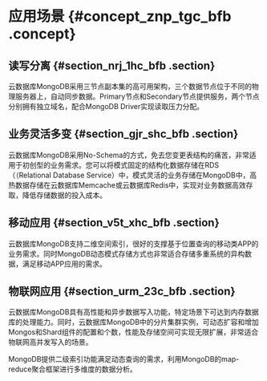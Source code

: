 # 应用场景 {#concept_znp_tgc_bfb .concept}

## 读写分离 {#section_nrj_1hc_bfb .section}

云数据库MongoDB采用三节点副本集的高可用架构，三个数据节点位于不同的物理服务器上，自动同步数据。Primary节点和Secondary节点提供服务，两个节点分别拥有独立域名，配合MongoDB Driver实现读取压力分配。

## 业务灵活多变 {#section_gjr_shc_bfb .section}

云数据库MongoDB采用No-Schema的方式，免去您变更表结构的痛苦，非常适用于初创型的业务需求。您可以将模式固定的结构化数据存储在RDS（（Relational Database Service）中，模式灵活的业务存储在MongoDB中，高热数据存储在云数据库Memcache或云数据库Redis中，实现对业务数据高效存取，降低存储数据的投入成本。

## 移动应用 {#section_v5t_xhc_bfb .section}

云数据库MongoDB支持二维空间索引，很好的支撑基于位置查询的移动类APP的业务需求。同时MongoDB动态模式存储方式也非常适合存储多重系统的异构数据，满足移动APP应用的需求。

## 物联网应用 {#section_urm_23c_bfb .section}

云数据库MongoDB具有高性能和异步数据写入功能，特定场景下可达到内存数据库的处理能力。同时，云数据库MongoDB中的分片集群实例，可动态扩容和增加Mongos和Shard组件的配置和个数，性能及存储空间可实现无限扩展，非常适合物联网高并发写入的场景。

MongoDB提供二级索引功能满足动态查询的需求，利用MongoDB的map-reduce聚合框架进行多维度的数据分析。

